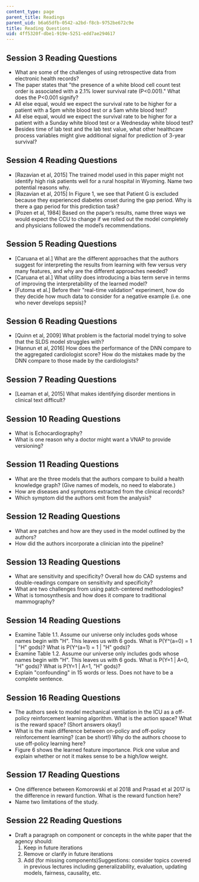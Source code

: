 ```yaml
---
content_type: page
parent_title: Readings
parent_uid: b6a65dfb-0542-a2bd-f8cb-9752be672c9e
title: Reading Questions
uid: 4ff5320f-dbe1-919e-5251-edd7ae294617
---
```


Session 3 Reading Questions
---------------------------

*   What are some of the challenges of using retrospective data from electronic health records?
*   The paper states that "the presence of a white blood cell count test order is associated with a 2.1% lower survival rate (P<0.001)." What does the P<0.001 signify?
*   All else equal, would we expect the survival rate to be higher for a patient with a 5pm white blood test or a 5am white blood test?
*   All else equal, would we expect the survival rate to be higher for a patient with a Sunday white blood test or a Wednesday white blood test?
*   Besides time of lab test and the lab test value, what other healthcare process variables might give additional signal for prediction of 3-year survival?

Session 4 Reading Questions
---------------------------

*   \[Razavian et al, 2015\] The trained model used in this paper might not identify high risk patients well for a rural hospital in Wyoming. Name two potential reasons why.
*   \[Razavian et al, 2015\] In Figure 1, we see that Patient G is excluded because they experienced diabetes onset during the gap period. Why is there a gap period for this prediction task?
*   \[Pozen et al, 1984\] Based on the paper’s results, name three ways we would expect the CCU to change if we rolled out the model completely and physicians followed the model’s recommendations.

Session 5 Reading Questions
---------------------------

*   \[Caruana et al.\] What are the different approaches that the authors suggest for interpreting the results from learning with few versus very many features, and why are the different approaches needed?
*   \[Caruana et al.\] What utility does introducing a bias term serve in terms of improving the interpretability of the learned model?
*   \[Futoma et al.\] Before their "real-time validation" experiment, how do they decide how much data to consider for a negative example (i.e. one who never develops sepsis)?

Session 6 Reading Questions
---------------------------

*   \[Quinn et al, 2009\] What problem is the factorial model trying to solve that the SLDS model struggles with?
*   \[Hannun et al, 2016\] How does the performance of the DNN compare to the aggregated cardiologist score? How do the mistakes made by the DNN compare to those made by the cardiologists?

Session 7 Reading Questions
---------------------------

*   \[Leaman et al, 2015\] What makes identifying disorder mentions in clinical text difficult?

Session 10 Reading Questions
----------------------------

*   What is Echocardiography?
*   What is one reason why a doctor might want a VNAP to provide versioning?

Session 11 Reading Questions
----------------------------

*   What are the three models that the authors compare to build a health knowledge graph? (Give names of models, no need to elaborate.)
*   How are diseases and symptoms extracted from the clinical records?
*   Which symptom did the authors omit from the analysis?

Session 12 Reading Questions
----------------------------

*   What are patches and how are they used in the model outlined by the authors?
*   How did the authors incorporate a clinician into the pipeline?

Session 13 Reading Questions
----------------------------

*   What are sensitivity and specificity? Overall how do CAD systems and double-readings compare on sensitivity and specificity?
*   What are two challenges from using patch-centered methodologies?
*   What is tomosynthesis and how does it compare to traditional mammography?

Session 14 Reading Questions
----------------------------

*   Examine Table 1.1. Assume our universe only includes gods whose names begin with "H". This leaves us with 6 gods. What is P(Y^(a=0) = 1 | "H" gods)? What is P(Y^(a=1) = 1 | "H" gods)?
*   Examine Table 1.2. Assume our universe only includes gods whose names begin with "H". This leaves us with 6 gods. What is P(Y=1 | A=0, "H" gods)? What is P(Y=1 | A=1, "H" gods)?
*   Explain "confounding" in 15 words or less. Does not have to be a complete sentence.

Session 16 Reading Questions
----------------------------

*   The authors seek to model mechanical ventilation in the ICU as a off-policy reinforcement learning algorithm. What is the action space? What is the reward space? (Short answers okay!)
*   What is the main difference between on-policy and off-policy reinforcement learning? (can be short!) Why do the authors choose to use off-policy learning here?
*   Figure 6 shows the learned feature importance. Pick one value and explain whether or not it makes sense to be a high/low weight.

Session 17 Reading Questions
----------------------------

*   One difference between Komorowski et al 2018 and Prasad et al 2017 is the difference in reward function. What is the reward function here?
*   Name two limitations of the study.

Session 22 Reading Questions
----------------------------

*   Draft a paragraph on component or concepts in the white paper that the agency should:
    1.  Keep in future iterations
    2.  Remove or clarify in future iterations
    3.  Add (for missing components)Suggestions: consider topics covered in previous lectures including generalizability, evaluation, updating models, fairness, causality, etc.
